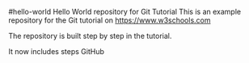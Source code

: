 #hello-world
Hello World repository for Git Tutorial
This is an example repository for the Git tutorial on https://www.w3schools.com

The repository is built step by step in the tutorial.

It now includes steps GitHub
